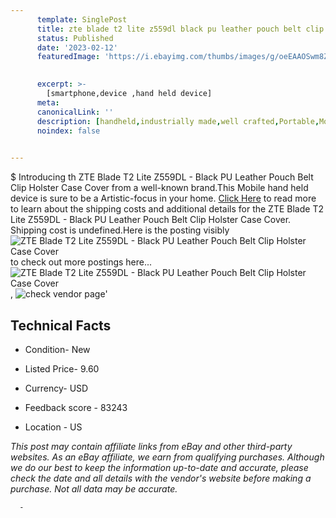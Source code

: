 ```yaml
---
      template: SinglePost
      title: zte blade t2 lite z559dl black pu leather pouch belt clip holster case cover
      status: Published
      date: '2023-02-12'
      featuredImage: 'https://i.ebayimg.com/thumbs/images/g/oeEAAOSwm8ZduQgh/s-l225.jpg'
       

      excerpt: >-
        [smartphone,device ,hand held device]
      meta:
      canonicalLink: ''
      description: [handheld,industrially made,well crafted,Portable,Mobile,Compact,Convenient,Lightweight,Maneuverable,Man-portable,Miniature,Carriable,Hand-held,Light,Holdable,Transportable,Mobile device,Pocket-sized,On-the-go,Wireless,Cordless,Compact size,Convenient size, smartphone,device ,hand held device]
      noindex: false
      

---
```

$
      Introducing th ZTE Blade T2 Lite Z559DL - Black PU Leather Pouch Belt Clip Holster Case Cover from a well-known brand.This Mobile hand held device is sure to be a Artistic-focus in your home. [Click Here](https://www.ebay.com/itm/352837699012?hash=item5226c405c4%3Ag%3AoeEAAOSwm8ZduQgh&mkevt=1&mkcid=1&mkrid=711-53200-19255-0&campid=%253CePNCampaignId%253E&customid=%253CreferenceId%253E&toolid=10049) to read more to learn about the shipping costs and additional details for the ZTE Blade T2 Lite Z559DL - Black PU Leather Pouch Belt Clip Holster Case Cover. Shipping cost is undefined.Here is the posting visibly ![ZTE Blade T2 Lite Z559DL - Black PU Leather Pouch Belt Clip Holster Case Cover](https://i.ebayimg.com/thumbs/images/g/oeEAAOSwm8ZduQgh/s-l225.jpg) to check out more postings here... ![ZTE Blade T2 Lite Z559DL - Black PU Leather Pouch Belt Clip Holster Case Cover](https://i.ebayimg.com/images/g/oeEAAOSwm8ZduQgh/s-l1200.jpg), ![check vendor page](https://origin-galleryplus.ebayimg.com/ws/web/352837699012_2_0_1/225x225.jpg,https://origin-galleryplus.ebayimg.com/ws/web/352837699012_3_0_1/225x225.jpg,https://origin-galleryplus.ebayimg.com/ws/web/352837699012_4_0_1/225x225.jpg,https://origin-galleryplus.ebayimg.com/ws/web/352837699012_5_0_1/225x225.jpg,https://origin-galleryplus.ebayimg.com/ws/web/352837699012_6_0_1/225x225.jpg)'

      

 ## Technical Facts 



     
      

 - Condition- New 


      

 - Listed Price- 9.60 


      

 - Currency- USD 


      

 - Feedback score - 83243 


      

 - Location - US 


      
      

 *_This post may contain affiliate links from eBay and other third-party websites. As an eBay affiliate, we earn from qualifying purchases. Although we do our best to keep the information up-to-date and accurate, please check the date and all details with the vendor's website before making a purchase. Not all data may be accurate._*




      -
